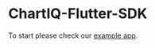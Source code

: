 # ChartIQ-Flutter-SDK

To start please check our [example app](https://github.com/ChartIQ/ChartIQ-Flutter-SDK/tree/main/example).